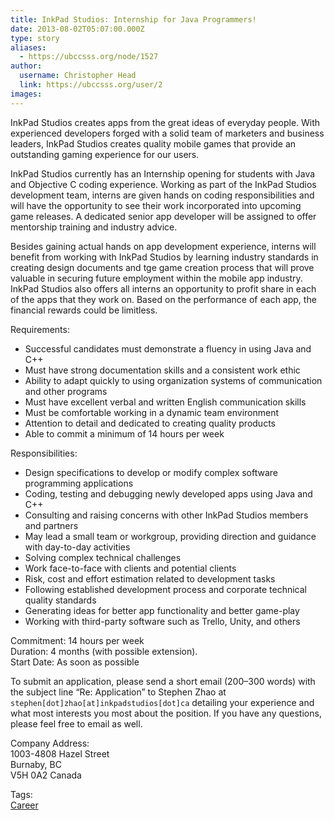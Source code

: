 ```yaml
---
title: InkPad Studios: Internship for Java Programmers! 
date: 2013-08-02T05:07:00.000Z
type: story
aliases:
  - https://ubccsss.org/node/1527
author:
  username: Christopher Head
  link: https://ubccsss.org/user/2
images:
---
```


<div class="field field-name-body field-type-text-with-summary field-label-hidden"><div class="field-items"><div class="field-item even"><p>InkPad Studios creates apps from the great ideas of everyday people. With experienced developers forged with a solid team of marketers and business leaders, InkPad Studios creates quality mobile games that provide an outstanding gaming experience for our users.</p>
<p>InkPad Studios currently has an Internship opening for students with Java and Objective C coding experience. Working as part of the InkPad Studios development team, interns are given hands on coding responsibilities and will have the opportunity to see their work incorporated into upcoming game releases. A dedicated senior app developer will be assigned to offer mentorship training and industry advice.</p>
<p>Besides gaining actual hands on app development experience, interns will benefit from working with InkPad Studios by learning industry standards in creating design documents and tge game creation process that will prove valuable in securing future employment within the mobile app industry. InkPad Studios also offers all interns an opportunity to profit share in each of the apps that they work on. Based on the performance of each app, the financial rewards could be limitless.</p>
<p>Requirements:</p>
<ul>
<li>Successful candidates must demonstrate a fluency in using Java and C++</li>
<li>Must have strong documentation skills and a consistent work ethic</li>
<li>Ability to adapt quickly to using organization systems of communication and other programs</li>
<li>Must have excellent verbal and written English communication skills</li>
<li>Must be comfortable working in a dynamic team environment</li>
<li>Attention to detail and dedicated to creating quality products</li>
<li>Able to commit a minimum of 14 hours per week</li>
</ul>
<p>Responsibilities:</p>
<ul>
<li>Design specifications to develop or modify complex software programming applications</li>
<li>Coding, testing and debugging newly developed apps using Java and C++</li>
<li>Consulting and raising concerns with other InkPad Studios members and partners</li>
<li>May lead a small team or workgroup, providing direction and guidance with day-to-day activities</li>
<li>Solving complex technical challenges</li>
<li>Work face-to-face with clients and potential clients</li>
<li>Risk, cost and effort estimation related to development tasks</li>
<li>Following established development process and corporate technical quality standards</li>
<li>Generating ideas for better app functionality and better game-play</li>
<li>Working with third-party software such as Trello, Unity, and others</li>
</ul>
<p>Commitment: 14 hours per week<br>
Duration: 4 months (with possible extension).<br>
Start Date: As soon as possible</p>
<p>To submit an application, please send a short email (200&#x2013;300 words) with the subject line &#x201C;Re: Application&#x201D; to Stephen Zhao at <code>stephen[dot]zhao[at]inkpadstudios[dot]ca</code> detailing your experience and what most interests you most about the position. If you have any questions, please feel free to email as well.</p>
<p>Company Address:<br>
1003-4808 Hazel Street<br>
Burnaby, BC<br>
V5H 0A2 Canada</p>
</div></div></div>    <footer>
    <div class="field field-name-field-tags field-type-taxonomy-term-reference field-label-above"><div class="field-label">Tags:&#xA0;</div><div class="field-items"><div class="field-item even"><a href="/career">Career</a></div></div></div>      </footer>